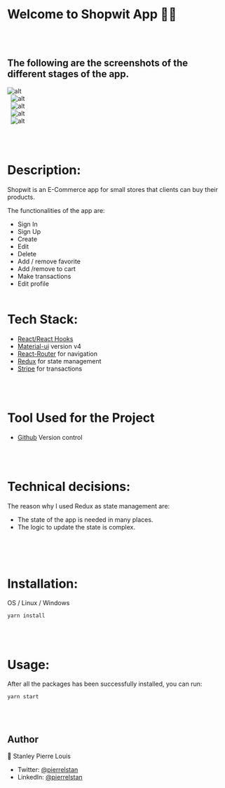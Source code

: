 # Welcome to Shopwit App 👋🏾
\
&nbsp;
## The following are the screenshots of the different stages of the app.

![alt](https://res.cloudinary.com/stanley/image/upload/v1638297322/RegisterPage_b325jv.png)
\
&nbsp;
![alt](https://res.cloudinary.com/stanley/image/upload/v1638297128/LoginPage_cohskx.png)
\
&nbsp;
![alt](https://res.cloudinary.com/stanley/image/upload/v1638297240/AuthHomePage_jiwsrf.png)
\
&nbsp;
![alt](https://res.cloudinary.com/stanley/image/upload/v1638297240/AuthHomePage_jiwsrf.png)
\
&nbsp;
![alt](https://res.cloudinary.com/stanley/image/upload/v1638297184/FavoritesPage_adrwnb.png)

\
&nbsp;
# Description:
Shopwit is an E-Commerce app for small stores that clients can buy their products.

The functionalities of the app are:
- Sign In
- Sign Up
- Create
- Edit
- Delete
- Add / remove favorite
- Add /remove to cart
- Make transactions
- Edit profile
\
&nbsp;
# Tech Stack:
- [React/React Hooks](https://reactjs.org/
)
- [Material-ui](https://mui.com/) version v4
- [React-Router](https://v5.reactrouter.com/web/guides/quick-start) for navigation
- [Redux](https://redux.js.org/) for state management
- [Stripe](https://stripe.com/) for transactions

\
&nbsp;
# Tool Used for the Project
- [Github](https://github.com) Version control

\
&nbsp;

# Technical decisions:
The reason why I used Redux as state management are:

-  The state of the app is needed in many places.
-   The logic to update the state is complex.
\
&nbsp;

<!-- # About this project
### The functionalities  of the app are:

- Sign In
- Sign Up
- Create
- Edit
- Delete
-  Add / remove  favorite
-  Add /remove to cart
- Make transactions
- Edit profile -->
\
&nbsp;
# Installation:
OS / Linux / Windows

`yarn install`

\
&nbsp;

# Usage:
After all the packages has been successfully installed, you can run:

 `yarn start`

\
&nbsp;

## Author
👤 Stanley Pierre Louis

- Twitter: [@pierrelstan](https://twitter.com/pierrelStan)
- LinkedIn: [@pierrelstan](https://linkedin.com/in/pierre-louis-stanley-930110133)
